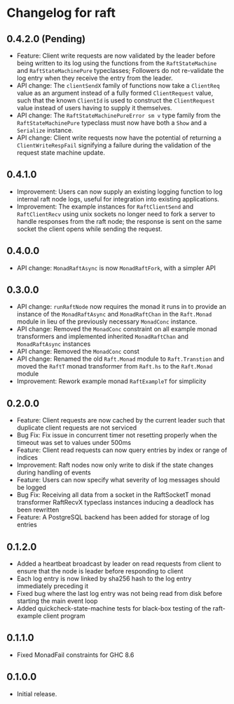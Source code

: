 # Changelog for raft

## 0.4.2.0 (Pending)

- Feature: Client write requests are now validated by the leader before being
  written to its log using the functions from the `RaftStateMachine` and
  `RaftStateMachinePure` typeclasses; Followers do not re-validate the log
  entry when they receive the entry from the leader.
- API change: The `clientSendX` family of functions now take a `ClientReq`
  value as an argument instead of a fully formed `ClientRequest` value, such
  that the known `ClientId` is used to construct the `ClientRequest` value
  instead of users having to supply it themselves.
- API change: The `RaftStateMachinePureError sm v` type family from the
  `RaftStateMachinePure` typeclass must now have both a `Show` and a
  `Serialize` instance.
- API change: Client write requests now have the potential of returning a
  `ClientWriteRespFail` signifying a failure during the validation of the
  request state machine update.

## 0.4.1.0

- Improvement: Users can now supply an existing logging function to log internal
  raft node logs, useful for integration into existing applications.
- Improvement: The example instances for `RaftClientSend` and
  `RaftClientRecv` using unix sockets no longer need to fork a server to handle
  responses from the raft node; the response is sent on the same socket the
  client opens while sending the request.

## 0.4.0.0

- API change: `MonadRaftAsync` is now `MonadRaftFork`, with a simpler API

## 0.3.0.0

- API change: `runRaftNode` now requires the monad it runs in to provide an
  instance of the `MonadRaftAsync` and `MonadRaftChan` in the `Raft.Monad`
  module in lieu of the previously necessary `MonadConc` instance.
- API change: Removed the `MonadConc` constraint on all example monad
  transformers and implemented inherited `MonadRaftChan` and `MonadRaftAsync` 
  instances 
- API change: Removed the `MonadConc` const
- API change: Renamed the old `Raft.Monad` module to `Raft.Transtion` and moved the 
  `RaftT` monad transformer from `Raft.hs` to the `Raft.Monad` module
- Improvement: Rework example monad `RaftExampleT` for simplicity


## 0.2.0.0

- Feature: Client requests are now cached by the current leader such that duplicate
  client requests are not serviced
- Bug Fix: Fix issue in concurrent timer not resetting properly when the timeout
  was set to values under 500ms
- Feature: Client read requests can now query entries by index or range of
  indices
- Improvement: Raft nodes now only write to disk if the state changes during
  handling of events
- Feature: Users can now specify what severity of log messages should be logged
- Bug Fix: Receiving all data from a socket in the RaftSocketT monad
  transformer RaftRecvX typeclass instances inducing a deadlock has been
  rewritten
- Feature: A PostgreSQL backend has been added for storage of log entries

## 0.1.2.0

- Added a heartbeat broadcast by leader on read requests from client to ensure
  that the node is leader before responding to client
- Each log entry is now linked by sha256 hash to the log entry immediately
  preceding it
- Fixed bug where the last log entry was not being read from disk before
  starting the main event loop
- Added quickcheck-state-machine tests for black-box testing of the raft-example
  client program

## 0.1.1.0

- Fixed MonadFail constraints for GHC 8.6

## 0.1.0.0

- Initial release.

